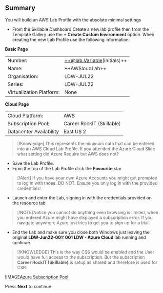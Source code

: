 
## Summary
You will build an AWS Lab Profile with the absolute minimal settings

- From the Skillable Dashboard Create a new lab profile then from the Template Gallery use the **+ Create Custom Environment** option.  When creating the new Lab Profile use the following information:

**Basic Page**

|||
|---------------|--------------------------|
| Number:       | ++@lab.Variable(initials)++                      |
| Name:         | ++AWSloudLab++ |
| Organisation: | LDW-JUL22                |
| Series:       | LDW-JUL22                |
| Virtualization Platform: | None |

**Cloud Page**

|||
|---------------|--------------------------|
| Cloud Platform:       | AWS                     |
| Subscription Pool:    | Career RockIT (Skillable) |
| Datacenter Availability | East US 2 |

>[!Knowledge] This represents the minimum data that can be entered into an AWS Cloud Lab Profile.  If you attended the Azure Cloud Slice what setting did Azure Require but AWS does not?

- Save the Lab Profile.
- From the top of the Lab Profile click the **Favourite** star

>[!Alert] If you have your own Azure Accounts you might get prompted to log in with those.  DO NOT.  Ensure you only log in with the provided credentials!

 - Launch and enter the Lab, signing in with the credentials provided on the resource tab.

>[!NOTE]Notice you cannot do anything even browsing is limited, when you entered Azure might have displayed a subscription error. 
If you navigate anywhere Azure just tries to get you to sign up for a trial.  

 - End the Lab and make sure you close both Windows just leaving the original **LDW-Jun22-001: 001 LDW - Azure Cloud** lab running and continue.

>[!KNOWLEDGE] This is the way CSS would be enabled and the User would have full access to the subscription.  But the subscription **Career RockIT (Skillable)** is 
setup as shared and therefore is used for CSR.

!IMAGE[Azure Subscription Pool](images/image01.jpg)

Press **Next** to continue
